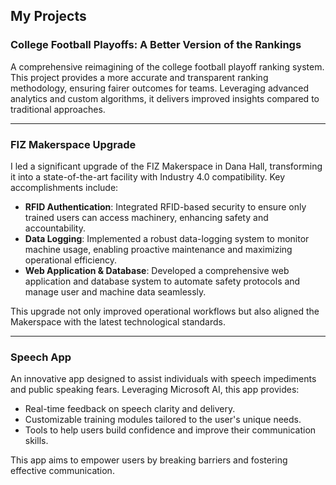 ## My Projects

### College Football Playoffs: A Better Version of the Rankings

A comprehensive reimagining of the college football playoff ranking system. This project provides a more accurate and transparent ranking methodology, ensuring fairer outcomes for teams. Leveraging advanced analytics and custom algorithms, it delivers improved insights compared to traditional approaches.

----------

### FIZ Makerspace Upgrade

I led a significant upgrade of the FIZ Makerspace in Dana Hall, transforming it into a state-of-the-art facility with Industry 4.0 compatibility. Key accomplishments include:

-   **RFID Authentication**: Integrated RFID-based security to ensure only trained users can access machinery, enhancing safety and accountability.
-   **Data Logging**: Implemented a robust data-logging system to monitor machine usage, enabling proactive maintenance and maximizing operational efficiency.
-   **Web Application & Database**: Developed a comprehensive web application and database system to automate safety protocols and manage user and machine data seamlessly.

This upgrade not only improved operational workflows but also aligned the Makerspace with the latest technological standards.

----------

### Speech App

An innovative app designed to assist individuals with speech impediments and public speaking fears. Leveraging Microsoft AI, this app provides:

-   Real-time feedback on speech clarity and delivery.
-   Customizable training modules tailored to the user's unique needs.
-   Tools to help users build confidence and improve their communication skills.

This app aims to empower users by breaking barriers and fostering effective communication.
